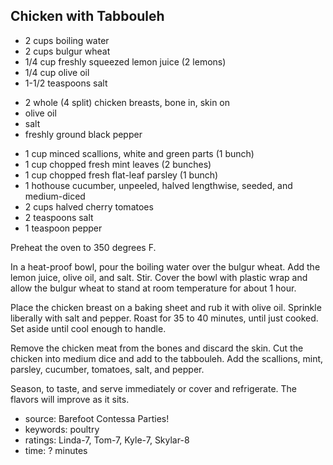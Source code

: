 Chicken with Tabbouleh
----------------------

- 2 cups boiling water
- 2 cups bulgur wheat
- 1/4 cup freshly squeezed lemon juice (2 lemons)
- 1/4 cup olive oil
- 1-1/2 teaspoons salt
<!-- -->
- 2 whole (4 split) chicken breasts, bone in, skin on
- olive oil
- salt
- freshly ground black pepper
<!-- -->
- 1 cup minced scallions, white and green parts (1 bunch)
- 1 cup chopped fresh mint leaves (2 bunches)
- 1 cup chopped fresh flat-leaf parsley (1 bunch)
- 1 hothouse cucumber, unpeeled, halved lengthwise, seeded, and medium-diced
- 2 cups halved cherry tomatoes
- 2 teaspoons salt
- 1 teaspoon pepper

Preheat the oven to 350 degrees F.

In a heat-proof bowl, pour the boiling water over the bulgur
wheat. Add the lemon juice, olive oil, and salt. Stir. Cover the bowl
with plastic wrap and allow the bulgur wheat to stand at room
temperature for about 1 hour.

Place the chicken breast on a baking sheet and rub it with olive
oil. Sprinkle liberally with salt and pepper. Roast for 35 to 40
minutes, until just cooked. Set aside until cool enough to handle.

Remove the chicken meat from the bones and discard the skin. Cut the
chicken into medium dice and add to the tabbouleh. Add the scallions,
mint, parsley, cucumber, tomatoes, salt, and pepper.

Season, to taste, and serve immediately or cover and refrigerate. The
flavors will improve as it sits.

- source: Barefoot Contessa Parties!
- keywords: poultry
- ratings: Linda-7, Tom-7, Kyle-7, Skylar-8
- time: ? minutes
